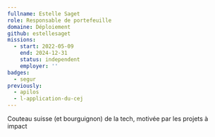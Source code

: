 ```yaml
---
fullname: Estelle Saget
role: Responsable de portefeuille
domaine: Déploiement
github: estellesaget
missions:
  - start: 2022-05-09
    end: 2024-12-31
    status: independent
    employer: ''
badges:
  - segur
previously:
  - apilos
  - l-application-du-cej
---
```


Couteau suisse (et bourguignon) de la tech, motivée par les projets à impact
